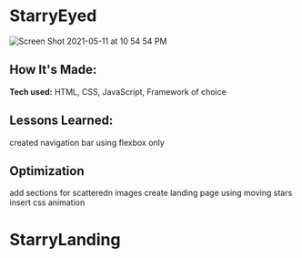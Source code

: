 
# StarryEyed
![Screen Shot 2021-05-11 at 10 54 54 PM](https://media.giphy.com/media/kOOz4ETbQA2YSlU8gm/giphy.gif)

## How It's Made:

**Tech used:** HTML, CSS, JavaScript, Framework of choice



## Lessons Learned:

created navigation bar using flexbox only 

## Optimization
add sections for scatteredn images
create landing page using moving stars
insert css animation
# StarryLanding
